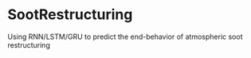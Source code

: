 # SootRestructuring
Using RNN/LSTM/GRU to predict the end-behavior of atmospheric soot restructuring
